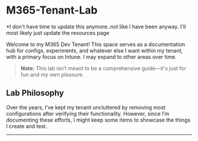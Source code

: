 # M365-Tenant-Lab

*I don't have time to update this anymore..not like I have been anyway. I'll most likely just update the resources page 

Welcome to my M365 Dev Tenant! This space serves as a documentation hub for configs, experiments, and whatever else I want within my tenant, with a primary focus on Intune. I may expand to other areas over time.

> **Note:** This lab isn’t meant to be a comprehensive guide—it's just for fun and my own pleasure.

## Lab Philosophy

Over the years, I've kept my tenant uncluttered by removing most configurations after verifying their functionality. However, since I’m documenting these efforts, I might keep some items to showcase the things I create and test.

---
